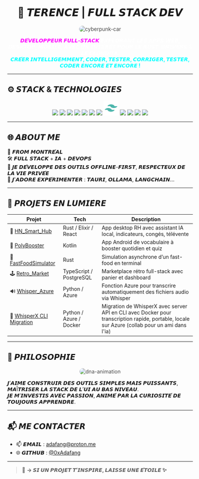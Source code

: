 
<h1 align="center">🧠 𝙏𝙀𝙍𝙀𝙉𝘾𝙀 | 𝙁𝙐𝙇𝙇 𝙎𝙏𝘼𝘾𝙆 𝘿𝙀𝙑 </h1>

<p align="center">
  <img src="assets/cardash2.gif" width="300" alt="cyberpunk-car" style="opacity:0.8; border-radius:12px;" />
</p>

<p align="center">
  <b style="color:#f0f">
    𝘿𝙀́𝙑𝙀𝙇𝙊𝙋𝙋𝙀𝙐𝙍 𝙁𝙐𝙇𝙇-𝙎𝙏𝘼𝘾𝙆 
  </b>
  <span style="color:white">
    𝙀𝙓𝙋𝙇𝙊𝙍𝘼𝙉𝙏 𝙇𝙀𝙎 𝘼𝙋𝙋𝙎 𝙒𝙀𝘽, 𝘿𝙀𝙎𝙆𝙏𝙊𝙋, 𝙈𝙊𝘽𝙄𝙇𝙀, 𝘼𝙑𝙀𝘾 𝙐𝙉 𝙄𝙉𝙏𝙀́𝙍𝙀̂𝙏 𝙋𝙊𝙐𝙍 𝙇𝙀 𝙍𝙐𝙎𝙏-𝙐𝙉𝙄𝙑𝙀𝙍𝙎 & 𝙇𝙀 𝘾𝙇𝙊𝙐𝘿/𝙄𝘼.
  </span><br>
  <b style="color:#0ff">
    𝘾𝙍𝙀́𝙀𝙍 𝙄𝙉𝙏𝙀𝙇𝙇𝙄𝙂𝙀𝙈𝙈𝙀𝙉𝙏, 𝘾𝙊𝘿𝙀𝙍, 𝙏𝙀𝙎𝙏𝙀𝙍, 𝘾𝙊𝙍𝙍𝙄𝙂𝙀𝙍, 𝙏𝙀𝙎𝙏𝙀𝙍, 𝘾𝙊𝘿𝙀𝙍 𝙀𝙉𝘾𝙊𝙍𝙀 𝙀𝙏 𝙀𝙉𝘾𝙊𝙍𝙀 !
  </b>
</p>

---

## ⚙️ 𝙎𝙏𝘼𝘾𝙆 & 𝙏𝙀𝘾𝙃𝙉𝙊𝙇𝙊𝙂𝙄𝙀𝙎

<p align="center">
  <img src="https://cdn.jsdelivr.net/gh/devicons/devicon/icons/typescript/typescript-original.svg" width="40" />
  <img src="https://cdn.jsdelivr.net/gh/devicons/devicon/icons/rust/rust-original.svg" width="40" />
  <img src="https://cdn.jsdelivr.net/gh/devicons/devicon/icons/go/go-original.svg" width="40" />
  <img src="https://cdn.jsdelivr.net/gh/devicons/devicon/icons/python/python-original.svg" width="40" />
  <img src="https://cdn.jsdelivr.net/gh/devicons/devicon/icons/kotlin/kotlin-original.svg" width="40" />
  <img src="https://cdn.jsdelivr.net/gh/devicons/devicon/icons/elixir/elixir-original.svg" width="40" />
  <img src="https://cdn.jsdelivr.net/gh/devicons/devicon/icons/react/react-original.svg" width="40" />
  <img src="https://raw.githubusercontent.com/PKief/vscode-material-icon-theme/main/icons/tailwindcss.svg" width="40" />
  <img src="https://cdn.jsdelivr.net/gh/devicons/devicon/icons/postgresql/postgresql-original.svg" width="40" />
  <img src="https://cdn.jsdelivr.net/gh/devicons/devicon/icons/docker/docker-original.svg" width="40" />
  <img src="https://cdn.jsdelivr.net/gh/devicons/devicon/icons/azure/azure-original.svg" width="40" />
  <img src="https://cdn.jsdelivr.net/gh/devicons/devicon/icons/bash/bash-original.svg" width="40" />
</p>

---

## 🌐 𝘼𝘽𝙊𝙐𝙏 𝙈𝙀

📍 𝙁𝙍𝙊𝙈 𝙈𝙊𝙉𝙏𝙍𝙀́𝘼𝙇    
🛠️ 𝙁𝙐𝙇𝙇 𝙎𝙏𝘼𝘾𝙆 + 𝙄𝘼 + 𝘿𝙀𝙑𝙊𝙋𝙎  
🧠 𝙅𝙀 𝘿𝙀́𝙑𝙀𝙇𝙊𝙋𝙋𝙀 𝘿𝙀𝙎 𝙊𝙐𝙏𝙄𝙇𝙎 𝙊𝙁𝙁𝙇𝙄𝙉𝙀-𝙁𝙄𝙍𝙎𝙏, 𝙍𝙀𝙎𝙋𝙀𝘾𝙏𝙀𝙐𝙓 𝘿𝙀 𝙇𝘼 𝙑𝙄𝙀 𝙋𝙍𝙄𝙑𝙀́𝙀  
🧪 𝙅'𝘼𝘿𝙊𝙍𝙀 𝙀𝙓𝙋𝙀́𝙍𝙄𝙈𝙀𝙉𝙏𝙀𝙍 : 𝙏𝘼𝙐𝙍𝙄, 𝙊𝙇𝙇𝘼𝙈𝘼, 𝙇𝘼𝙉𝙂𝘾𝙃𝘼𝙄𝙉...

---

## 🚀 𝙋𝙍𝙊𝙅𝙀𝙏𝙎 𝙀𝙉 𝙇𝙐𝙈𝙄𝙀̀𝙍𝙀

| Projet | Tech | Description |
|--------|------|-------------|
| 🔐 [HN_Smart_Hub](https://github.com/0xAdafang/HN_Smart_Hub) | Rust / Elixir / React | App desktop RH avec assistant IA local, indicateurs, congés, télévente |
| 📱 [PolyBooster](https://github.com/0xAdafang/PolyBooster) | Kotlin | App Android de vocabulaire à booster quotidien et quiz |
| 🍔 [FastFoodSimulator](https://github.com/0xAdafang/FastFoodSimulator) | Rust | Simulation asynchrone d’un fast-food en terminal |
| 🕹 [Retro_Market](https://github.com/0xAdafang/Retro_Market) | TypeScript / PostgreSQL | Marketplace rétro full-stack avec panier et dashboard |
| 🔊 [Whisper_Azure](https://github.com/0xAdafang/Whisper_Azure) | Python / Azure | Fonction Azure pour transcrire automatiquement des fichiers audio via Whisper |
| 🧭 [WhisperX CLI Migration](https://github.com/0xAdafang/WhisperX-worker-Api_Server) | Python / Azure / Docker | Migration de WhisperX avec server API en CLI avec Docker pour transcription rapide, portable, locale sur Azure (collab pour un ami dans l'ia) |

---

## 🧬 𝙋𝙃𝙄𝙇𝙊𝙎𝙊𝙋𝙃𝙄𝙀

<p align="center">
  <img src="assets/dna4.gif" width="300" alt="dna-animation" style="opacity:0.8; border-radius:12px;" />
</p>

𝙅’𝘼𝙄𝙈𝙀 𝘾𝙊𝙉𝙎𝙏𝙍𝙐𝙄𝙍 𝘿𝙀𝙎 𝙊𝙐𝙏𝙄𝙇𝙎 **𝙎𝙄𝙈𝙋𝙇𝙀𝙎 𝙈𝘼𝙄𝙎 𝙋𝙐𝙄𝙎𝙎𝘼𝙉𝙏𝙎**, 𝙈𝘼Î𝙏𝙍𝙄𝙎𝙀𝙍 𝙇𝘼 𝙎𝙏𝘼𝘾𝙆 𝘿𝙀 𝙇’𝙐𝙄 𝘼𝙐 𝘽𝘼𝙎 𝙉𝙄𝙑𝙀𝘼𝙐.  
𝙅𝙀 𝙈’𝙄𝙉𝙑𝙀𝙎𝙏𝙄𝙎 𝘼𝙑𝙀𝘾 𝙋𝘼𝙎𝙎𝙄𝙊𝙉, 𝘼𝙉𝙄𝙈𝙀́ 𝙋𝘼𝙍 𝙇𝘼 𝘾𝙐𝙍𝙄𝙊𝙎𝙄𝙏𝙀́ 𝘿𝙀 𝙏𝙊𝙐𝙅𝙊𝙐𝙍𝙎 𝘼𝙋𝙋𝙍𝙀𝙉𝘿𝙍𝙀.

---

## 📬 𝙈𝙀 𝘾𝙊𝙉𝙏𝘼𝘾𝙏𝙀𝙍

- 📫 𝙀𝙈𝘼𝙄𝙇 : [adafang@proton.me](mailto:adafang@proton.me)  
- 🌐 𝙂𝙄𝙏𝙃𝙐𝘽 : [@0xAdafang](https://github.com/0xAdafang)

---

> 🔹 <b> -> 𝙎𝙄 𝙐𝙉 𝙋𝙍𝙊𝙅𝙀𝙏 𝙏’𝙄𝙉𝙎𝙋𝙄𝙍𝙀, 𝙇𝘼𝙄𝙎𝙎𝙀 𝙐𝙉𝙀 𝙀́𝙏𝙊𝙄𝙇𝙀 ✨</b>

